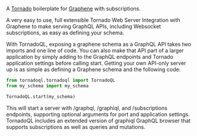 A [Tornado](http://www.tornadoweb.org/) boilerplate for [Graphene](http://graphene-python.org/) with subscriptions.

A very easy to use, full extensible Tornado Web Server Integration with Graphene to make serving GraphQL APIs, including Websocket subscriptions, as easy as defining your schema.

With TornadoQL, exposing a graphene schema as a GraphQL API takes two imports and one line of code. You can also make that API part of a larger application by simply adding to the GraphQL endpoints and Tornado application settings before calling start. Getting your own API-only server up is as simple as defining a Graphene schema and the following code:

```python
from tornadoql.tornadoql import TornadoQL
from my_schema import my_schema

TornadoQL.start(my_schema)

```

This will start a server with /graphql, /graphiql, and /subscriptions endpoints, supporting optional arguments for port and application settings. TornadoQL includes an extended version of graphiql GraphQL browser that supports subscriptions as well as queries and mutations.

